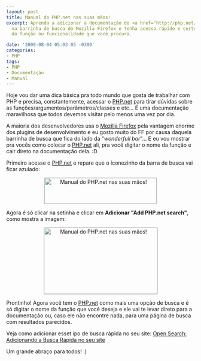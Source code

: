 ```yaml
---
layout: post
title: Manual do PHP.net nas suas mãos!
excerpt: Aprenda a adicionar a documentação do <a href="http://php.net/" target="_blank">PHP.net</a>
  na barrinha de busca do Mozilla Firefox e tenha acesso rápido e certeiro à documentação
  da função ou funcionalidade que você procura.

date: '2009-08-04 05:03:05 -0300'
categories:
- PHP
tags:
- PHP
- Documentação
- Manual
---
```

<p>Hoje vou dar uma dica básica pra todo mundo que gosta de trabalhar com PHP e precisa, constantemente, acessar o <a href="http://php.net/" target="_blank">PHP.net</a> para tirar dúvidas sobre as funções/argumentos/parâmetros/classes e etc... É uma documentação maravilhosa que todos devemos visitar pelo menos uma vez por dia.</p>
<p>A maioria dos desenvolvedores usa o <a href="http://www.mozilla.com/firefox/" target="_blank">Mozilla Firefox</a> pela vantagem enorme dos plugins de desenvolvimento e eu gosto muito do FF por causa daquela barrinha de busca que fica do lado da "<em>wonderfull bar</em>"... E eu vou mostrar pra vocês como colocar o <a href="http://php.net/" target="_blank">PHP.net</a> ali, pra você digitar o nome da função e cair direto na documentação dela. :D</p>
<p>Primeiro acesse o <a href="http://php.net/" target="_blank">PHP.net</a> e repare que o íconezinho da barra de busca vai ficar azulado:</p>
<p style="text-align: center"><img src="http://blog.thiagobelem.net/arquivos/2009/08/imagem1.jpg" alt="Manual do PHP.net nas suas mãos!" title="Manual do PHP.net nas suas mãos!" width="300" height="69" class="aligncenter size-full wp-image-608" style="border: 1px solid silver" /></p>
<p>Agora é só clicar na setinha e clicar em <strong>Adicionar "Add PHP.net search"</strong>, como mostra a imagem:</p>
<p style="text-align: center"><img src="http://blog.thiagobelem.net/arquivos/2009/08/imagem2.jpg" alt="Manual do PHP.net nas suas mãos!" title="Manual do PHP.net nas suas mãos!" width="303" height="177" class="aligncenter size-full wp-image-609" style="border: 1px solid silver" /></p>
<p>Prontinho! Agora você tem o <a href="http://php.net/" target="_blank">PHP.net</a> como mais uma opção de busca e é só digitar o nome da função que você deseja e ele vai te levar direto para a documentação ou, caso ele não encontre nada, para uma página de busca com resultados parecidos.</p>
<p>Veja como adicionar esset ipo de busca rápida no seu site: <a href="http://blog.thiagobelem.net/php/open-search-adicionando-a-busca-rapida-no-seu-site/">Open Search: Adicionando a Busca Rápida no seu site</a></p>
<p>Um grande abraço para todos! :)</p>

